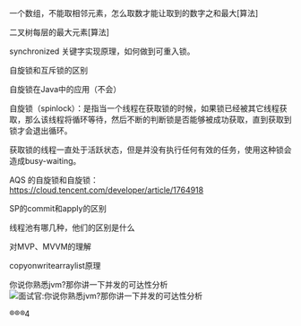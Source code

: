 
一个数组，不能取相邻元素，怎么取数才能让取到的数字之和最大[算法]

二叉树每层的最大元素[算法]


synchronized 关键字实现原理，如何做到可重入锁。

自旋锁和互斥锁的区别

自旋锁在Java中的应用（不会）

自旋锁（spinlock）：是指当一个线程在获取锁的时候，如果锁已经被其它线程获取，那么该线程将循环等待，然后不断的判断锁是否能够被成功获取，直到获取到锁才会退出循环。

获取锁的线程一直处于活跃状态，但是并没有执行任何有效的任务，使用这种锁会造成busy-waiting。

AQS 的自旋锁和自旋锁：https://cloud.tencent.com/developer/article/1764918


SP的commit和apply的区别


线程池有哪几种，他们的区别是什么


对MVP、MVVM的理解


copyonwritearraylist原理



你说你熟悉jvm?那你讲一下并发的可达性分析
![面试官:你说你熟悉jvm?那你讲一下并发的可达性分析](https://blog.csdn.net/lilizhou2008/article/details/104489355/)









































®®®4

